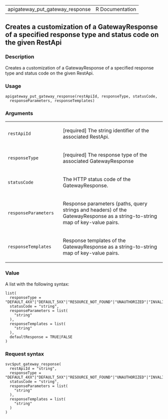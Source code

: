 <table style="width: 100%;">
<tbody>
<tr class="odd">
<td>apigateway_put_gateway_response</td>
<td style="text-align: right;">R Documentation</td>
</tr>
</tbody>
</table>

## Creates a customization of a GatewayResponse of a specified response type and status code on the given RestApi

### Description

Creates a customization of a GatewayResponse of a specified response
type and status code on the given RestApi.

### Usage

    apigateway_put_gateway_response(restApiId, responseType, statusCode,
      responseParameters, responseTemplates)

### Arguments

<table>
<colgroup>
<col style="width: 35%" />
<col style="width: 65%" />
</colgroup>
<tbody>
<tr class="odd">
<td><code
id="apigateway_put_gateway_response_:_restApiId">restApiId</code></td>
<td><p>[required] The string identifier of the associated
RestApi.</p></td>
</tr>
<tr class="even">
<td><code
id="apigateway_put_gateway_response_:_responseType">responseType</code></td>
<td><p>[required] The response type of the associated
GatewayResponse</p></td>
</tr>
<tr class="odd">
<td><code
id="apigateway_put_gateway_response_:_statusCode">statusCode</code></td>
<td><p>The HTTP status code of the GatewayResponse.</p></td>
</tr>
<tr class="even">
<td><code
id="apigateway_put_gateway_response_:_responseParameters">responseParameters</code></td>
<td><p>Response parameters (paths, query strings and headers) of the
GatewayResponse as a string-to-string map of key-value pairs.</p></td>
</tr>
<tr class="odd">
<td><code
id="apigateway_put_gateway_response_:_responseTemplates">responseTemplates</code></td>
<td><p>Response templates of the GatewayResponse as a string-to-string
map of key-value pairs.</p></td>
</tr>
</tbody>
</table>

### Value

A list with the following syntax:

    list(
      responseType = "DEFAULT_4XX"|"DEFAULT_5XX"|"RESOURCE_NOT_FOUND"|"UNAUTHORIZED"|"INVALID_API_KEY"|"ACCESS_DENIED"|"AUTHORIZER_FAILURE"|"AUTHORIZER_CONFIGURATION_ERROR"|"INVALID_SIGNATURE"|"EXPIRED_TOKEN"|"MISSING_AUTHENTICATION_TOKEN"|"INTEGRATION_FAILURE"|"INTEGRATION_TIMEOUT"|"API_CONFIGURATION_ERROR"|"UNSUPPORTED_MEDIA_TYPE"|"BAD_REQUEST_PARAMETERS"|"BAD_REQUEST_BODY"|"REQUEST_TOO_LARGE"|"THROTTLED"|"QUOTA_EXCEEDED"|"WAF_FILTERED",
      statusCode = "string",
      responseParameters = list(
        "string"
      ),
      responseTemplates = list(
        "string"
      ),
      defaultResponse = TRUE|FALSE
    )

### Request syntax

    svc$put_gateway_response(
      restApiId = "string",
      responseType = "DEFAULT_4XX"|"DEFAULT_5XX"|"RESOURCE_NOT_FOUND"|"UNAUTHORIZED"|"INVALID_API_KEY"|"ACCESS_DENIED"|"AUTHORIZER_FAILURE"|"AUTHORIZER_CONFIGURATION_ERROR"|"INVALID_SIGNATURE"|"EXPIRED_TOKEN"|"MISSING_AUTHENTICATION_TOKEN"|"INTEGRATION_FAILURE"|"INTEGRATION_TIMEOUT"|"API_CONFIGURATION_ERROR"|"UNSUPPORTED_MEDIA_TYPE"|"BAD_REQUEST_PARAMETERS"|"BAD_REQUEST_BODY"|"REQUEST_TOO_LARGE"|"THROTTLED"|"QUOTA_EXCEEDED"|"WAF_FILTERED",
      statusCode = "string",
      responseParameters = list(
        "string"
      ),
      responseTemplates = list(
        "string"
      )
    )

